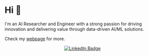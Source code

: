# Hi 👋

I'm an AI Researcher and Engineer with a strong passion for driving innovation and delivering value through data-driven AI/ML solutions. 

Check my <a href="https://rsousa.co" target="_blank">webpage</a> for more.

<div id="header" align="center">
  <div id="badges">
	  <a href="https://www.linkedin.com/in/rjgsousa/" target="_blank">
		  <img src="https://img.shields.io/badge/LinkedIn-blue?style=for-the-badge&logo=linkedin&logoColor=white" alt="LinkedIn Badge"/>
	  </a>
  </div>
</div>



